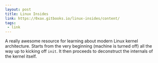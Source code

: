 ```yaml
---
layout: post
title: Linux Insides
link: https://0xax.gitbooks.io/linux-insides/content/
tags:
 - link
---
```


A really awesome resource for learning about modern Linux kernel architecture.
Starts from the very beginning (machine is turned off) all the way up to
kicking off `init`. It then proceeds to deconstruct the internals of the kernel
itself.
